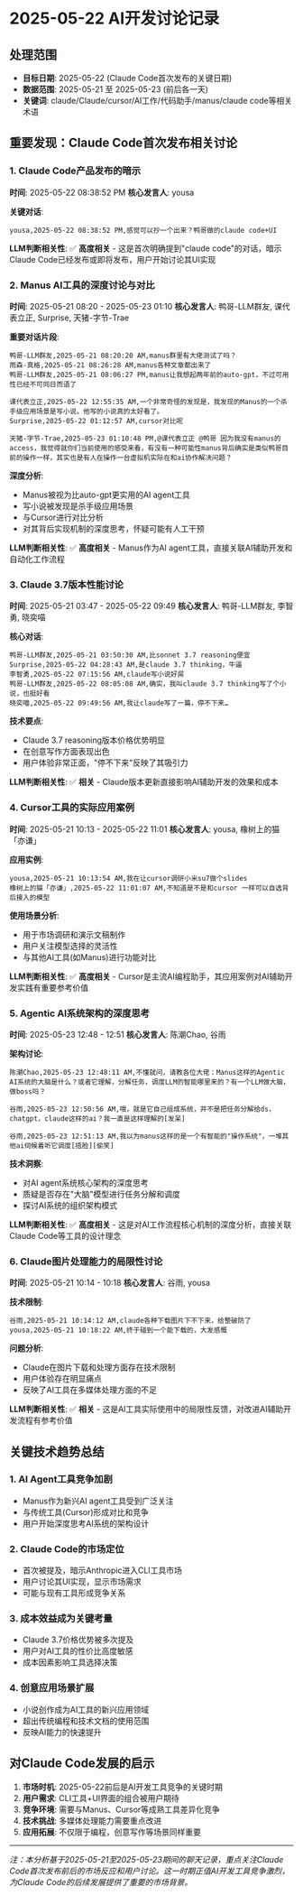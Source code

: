 # 2025-05-22 AI开发讨论记录

## 处理范围
- **目标日期**: 2025-05-22 (Claude Code首次发布的关键日期)
- **数据范围**: 2025-05-21 至 2025-05-23 (前后各一天)
- **关键词**: claude/Claude/cursor/AI工作/代码助手/manus/claude code等相关术语

## 重要发现：Claude Code首次发布相关讨论

### 1. Claude Code产品发布的暗示
**时间**: 2025-05-22 08:38:52 PM
**核心发言人**: yousa

**关键对话**:
```
yousa,2025-05-22 08:38:52 PM,感觉可以抄一个出来？鸭哥做的claude code+UI
```

**LLM判断相关性**: ✅ **高度相关** - 这是首次明确提到"claude code"的对话，暗示Claude Code已经发布或即将发布，用户开始讨论其UI实现

### 2. Manus AI工具的深度讨论与对比
**时间**: 2025-05-21 08:20 - 2025-05-23 01:10
**核心发言人**: 鸭哥-LLM群友, 课代表立正, Surprise, 天猪-字节-Trae

**重要对话片段**:
```
鸭哥-LLM群友,2025-05-21 08:20:20 AM,manus群里有大佬测试了吗？
雨森-真格,2025-05-21 08:26:28 AM,manus各种文章都出来了
鸭哥-LLM群友,2025-05-21 08:06:27 PM,manus让我想起两年前的auto-gpt，不过可用性已经不可同日而语了

课代表立正,2025-05-22 12:55:35 AM,一个非常奇怪的发现是，我发现的Manus的一个杀手级应用场景是写小说。他写的小说真的太好看了。
Surprise,2025-05-22 01:12:57 AM,cursor对比呢

天猪-字节-Trae,2025-05-23 01:10:48 PM,@课代表立正 @鸭哥 因为我没有manus的access，我觉得就你们当前使用的感受来看，有没有一种可能性manus背后确实是类似鸭哥目前的操作一样，其实也是有人在操作一台虚拟机实际在和ai协作解决问题？
```

**深度分析**:
- Manus被视为比auto-gpt更实用的AI agent工具
- 写小说被发现是杀手级应用场景
- 与Cursor进行对比分析
- 对其背后实现机制的深度思考，怀疑可能有人工干预

**LLM判断相关性**: ✅ **高度相关** - Manus作为AI agent工具，直接关联AI辅助开发和自动化工作流程

### 3. Claude 3.7版本性能讨论
**时间**: 2025-05-21 03:47 - 2025-05-22 09:49
**核心发言人**: 鸭哥-LLM群友, 李智勇, 晓奕喵

**核心对话**:
```
鸭哥-LLM群友,2025-05-21 03:50:30 AM,比sonnet 3.7 reasoning便宜
Surprise,2025-05-22 04:28:43 AM,是claude 3.7 thinking，牛逼
李智勇,2025-05-22 07:15:56 AM,claude写小说好屌
鸭哥-LLM群友,2025-05-22 08:05:08 AM,确实，我叫claude 3.7 thinking写了个小说，也挺好看
晓奕喵,2025-05-22 09:49:56 AM,我让claude写了一篇，停不下来…
```

**技术要点**:
- Claude 3.7 reasoning版本价格优势明显
- 在创意写作方面表现出色
- 用户体验非常正面，"停不下来"反映了其吸引力

**LLM判断相关性**: ✅ **相关** - Claude版本更新直接影响AI辅助开发的效果和成本

### 4. Cursor工具的实际应用案例
**时间**: 2025-05-21 10:13 - 2025-05-22 11:01
**核心发言人**: yousa, 橡树上的猫「亦谦」

**应用实例**:
```
yousa,2025-05-21 10:13:54 AM,我在让cursor调研小米su7做个slides
橡树上的猫「亦谦」,2025-05-22 11:01:07 AM,不知道是不是和cursor 一样可以自选背后接入的模型
```

**使用场景分析**:
- 用于市场调研和演示文稿制作
- 用户关注模型选择的灵活性
- 与其他AI工具(如Manus)进行功能对比

**LLM判断相关性**: ✅ **高度相关** - Cursor是主流AI编程助手，其应用案例对AI辅助开发实践有重要参考价值

### 5. Agentic AI系统架构的深度思考
**时间**: 2025-05-23 12:48 - 12:51
**核心发言人**: 陈潮Chao, 谷雨

**架构讨论**:
```
陈潮Chao,2025-05-23 12:48:11 AM,不懂就问，请教各位大佬：Manus这样的Agentic AI系统的大脑是什么？或者它理解，分解任务，调度LLM的智能哪里来的？有一个LLM做大脑，做boss吗？

谷雨,2025-05-23 12:50:56 AM,哦，就是它自己组成系统，并不是把任务分解给ds，chatgpt，claude这样的ai？我一直是这样理解的[发呆]

谷雨,2025-05-23 12:51:13 AM,我以为manus这样的是一个有智能的"操作系统"，一堆其他ai伺候着听它调度[捂脸][偷笑]
```

**技术洞察**:
- 对AI agent系统核心架构的深度思考
- 质疑是否存在"大脑"模型进行任务分解和调度
- 探讨AI系统的组织架构模式

**LLM判断相关性**: ✅ **高度相关** - 这是对AI工作流程核心机制的深度分析，直接关联Claude Code等工具的设计理念

### 6. Claude图片处理能力的局限性讨论
**时间**: 2025-05-21 10:14 - 10:18
**核心发言人**: 谷雨, yousa

**技术限制**:
```
谷雨,2025-05-21 10:14:12 AM,claude各种下载图片下不下来，给整破防了
yousa,2025-05-21 10:18:22 AM,终于碰到一个能下载的，大发感慨
```

**问题分析**:
- Claude在图片下载和处理方面存在技术限制
- 用户体验存在明显痛点
- 反映了AI工具在多媒体处理方面的不足

**LLM判断相关性**: ✅ **相关** - 这是AI工具实际使用中的局限性反馈，对改进AI辅助开发流程有参考价值

## 关键技术趋势总结

### 1. AI Agent工具竞争加剧
- Manus作为新兴AI agent工具受到广泛关注
- 与传统工具(Cursor)形成对比和竞争
- 用户开始深度思考AI系统的架构设计

### 2. Claude Code的市场定位
- 首次被提及，暗示Anthropic进入CLI工具市场
- 用户讨论其UI实现，显示市场需求
- 可能与现有工具形成竞争关系

### 3. 成本效益成为关键考量
- Claude 3.7价格优势被多次提及
- 用户对AI工具的性价比高度敏感
- 成本因素影响工具选择决策

### 4. 创意应用场景扩展
- 小说创作成为AI工具的新兴应用领域
- 超出传统编程和技术文档的使用范围
- 反映AI能力的快速提升

## 对Claude Code发展的启示

1. **市场时机**: 2025-05-22前后是AI开发工具竞争的关键时期
2. **用户需求**: CLI工具+UI界面的组合被用户期待
3. **竞争环境**: 需要与Manus、Cursor等成熟工具差异化竞争
4. **技术挑战**: 多媒体处理能力需要重点改进
5. **应用拓展**: 不仅限于编程，创意写作等场景同样重要

---

*注：本分析基于2025-05-21至2025-05-23期间的聊天记录，重点关注Claude Code首次发布前后的市场反应和用户讨论。这一时期正值AI开发工具竞争激烈，为Claude Code的后续发展提供了重要的市场背景。*